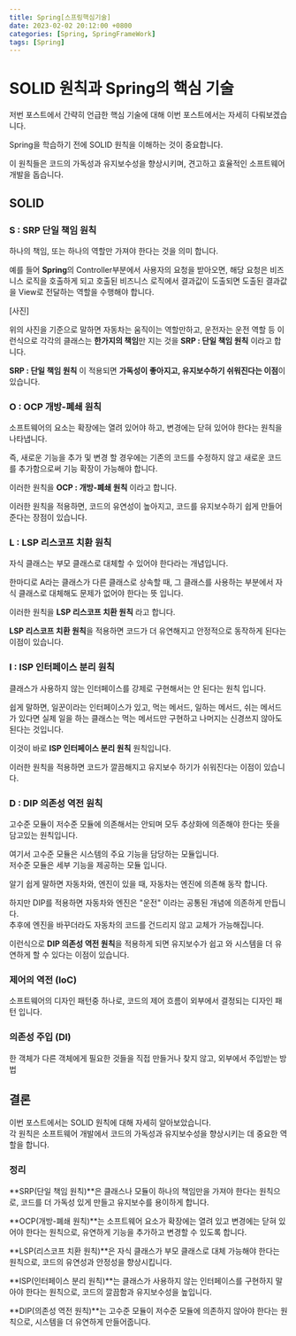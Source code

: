 ```yaml
---
title: Spring[스프링핵심기술]
date: 2023-02-02 20:12:00 +0800
categories: [Spring, SpringFrameWork]
tags: [Spring]
---
```


# SOLID 원칙과 Spring의 핵심 기술
저번 포스트에서 간략히 언급한 핵심 기술에 대해 이번 포스트에서는 자세히 다뤄보겠습니다.   

Spring을 학습하기 전에 SOLID 원칙을 이해하는 것이 중요합니다.  

이 원칙들은 코드의 가독성과 유지보수성을 향상시키며, 견고하고 효율적인 소프트웨어 개발을 돕습니다.

## SOLID
### S :  SRP 단일 책임 원칙
하나의 책임, 또는 하나의 역할만 가져야 한다는 것을 의미 합니다.  

예를 들어 **Spring**의 Controller부분에서 사용자의 요청을 받아오면, 해당 요청은 비즈니스 로직을 호출하게 되고 호출된 비즈니스 로직에서 결과값이 도출되면 도출된 결과값을 View로 전달하는 역할을 수행해야 합니다.


[사진]

위의 사진을 기준으로 말하면  자동차는 움직이는 역할만하고, 운전자는 운전 역할 등 이런식으로 각각의 클래스는 **한가지의 책임**만 지는 것을 **SRP : 단일 책임 원칙** 이라고 합니다.  

**SRP : 단일 책임 원칙** 이 적용되면 **가독성이 좋아지고, 유지보수하기 쉬워진다는 이점**이 있습니다.  

### O : OCP 개방-폐쇄 원칙
소프트웨어의 요소는 확장에는 열려 있어야 하고, 변경에는 닫혀 있어야 한다는 원칙을 나타냅니다.  

즉, 새로운 기능을 추가 및 변경 할 경우에는 기존의 코드를 수정하지 않고 새로운 코드를 추가함으로써 기능 확장이 가능해야 합니다.  

이러한 원칙을 **OCP : 개방-폐쇄 원칙** 이라고 합니다.  


이러한 원칙을 적용하면, 코드의 유연성이 높아지고, 코드를 유지보수하기 쉽게 만들어 준다는 장점이 있습니다.  

### L : LSP 리스코프 치환 원칙
자식 클래스는 부모 클래스로 대체할 수 있어야 한다라는 개념입니다.  

한마디로 A라는 클래스가 다른 클래스로 상속할 때, 그 클래스를 사용하는 부분에서 자식 클래스로 대체해도 문제가 없어야 한다는 뜻 입니다.  

이러한 원칙을 **LSP 리스코프 치환 원칙** 라고 합니다.

**LSP 리스코프 치환 원칙**을 적용하면 코드가 더 유연해지고 안정적으로 동작하게 된다는 이점이 있습니다.  

### I : ISP 인터페이스 분리 원칙
클래스가 사용하지 않는 인터페이스를 강제로 구현해서는 안 된다는 원칙 입니다.  

쉽게 말하면, 일꾼이라는 인터페이스가 있고, 먹는 메서드, 일하는 메서드, 쉬는 메서드가 있다면 실제 일을 하는 클래스는 먹는 메서드만 구현하고 나머지는 신경쓰지 않아도 된다는 것입니다.  


이것이 바로 **ISP 인터페이스 분리 원칙** 원칙입니다.  

이러한 원칙을 적용하면 코드가 깔끔해지고 유지보수 하기가 쉬워진다는 이점이 있습니다.

### D : DIP 의존성 역전 원칙
고수준 모듈이 저수준 모듈에 의존해서는 안되며 모두 추상화에 의존해야 한다는 뜻을 담고있는 원칙입니다.  

여기서 고수준 모듈은 시스템의 주요 기능을 담당하는 모듈입니다.  
저수준 모듈은 세부 기능을 제공하는 모듈 입니다.  

알기 쉽게 말하면 자동차와, 엔진이 있을 때, 자동차는 엔진에 의존해 동작 합니다.  

하지만 DIP를 적용하면 자동차와 엔진은 "운전" 이라는 공통된 개념에 의존하게 만듭니다.  
추후에 엔진을 바꾸더라도 자동차의 코드를 건드리지 않고 교체가 가능해집니다.  

이런식으로 **DIP 의존성 역전 원칙**을 적용하게 되면 유지보수가 쉽고 와 시스템을 더 유연하게 할 수 있다는 이점이 있습니다.


### 제어의 역전 (IoC)
소프트웨어의 디자인 패턴중 하나로, 코드의 제어 흐름이 외부에서 결정되는 디자인 패턴 입니다.<br/>

### 의존성 주입 (DI)
한 객체가 다른 객체에게 필요한 것들을 직접 만들거나 찾지 않고, 외부에서 주입받는 방법<br/>

## 결론
이번 포스트에서는 SOLID 원칙에 대해 자세히 알아보았습니다.  
각 원칙은 소프트웨어 개발에서 코드의 가독성과 유지보수성을 향상시키는 데 중요한 역할을 합니다.  


### 정리
**SRP(단일 책임 원칙)**은 클래스나 모듈이 하나의 책임만을 가져야 한다는 원칙으로, 코드를 더 가독성 있게 만들고 유지보수를 용이하게 합니다.

**OCP(개방-폐쇄 원칙)**는 소프트웨어 요소가 확장에는 열려 있고 변경에는 닫혀 있어야 한다는 원칙으로, 유연하게 기능을 추가하고 변경할 수 있도록 합니다.

**LSP(리스코프 치환 원칙)**은 자식 클래스가 부모 클래스로 대체 가능해야 한다는 원칙으로, 코드의 유연성과 안정성을 향상시킵니다.

**ISP(인터페이스 분리 원칙)**는 클래스가 사용하지 않는 인터페이스를 구현하지 말아야 한다는 원칙으로, 코드의 깔끔함과 유지보수성을 높입니다.

**DIP(의존성 역전 원칙)**는 고수준 모듈이 저수준 모듈에 의존하지 않아야 한다는 원칙으로, 시스템을 더 유연하게 만들어줍니다.
